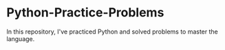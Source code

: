 # Python-Practice-Problems
 In this repository, I've practiced Python and solved problems to master the language.
